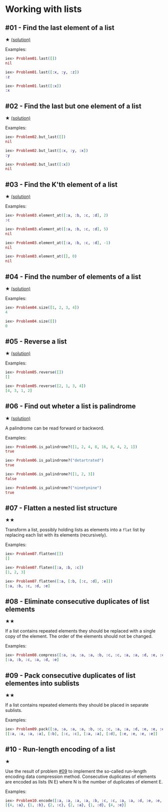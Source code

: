 # Working with lists

## #01 - Find the last element of a list

★ [(solution)](../solutions/lib/ninety-nine-elixir-problems/solutions/problem01.ex)

Examples:
```elixir
iex> Problem01.last([])
nil

iex> Problem01.last([:x, :y, :z])
:z

iex> Problem01.last([:x])
:x
```

## #02 - Find the last but one element of a list

★ [(solution)](../solutions/lib/ninety-nine-elixir-problems/solutions/problem02.ex)

Examples:
```elixir
iex> Problem02.but_last([])
nil

iex> Problem02.but_last([:x, :y, :x])
:y

iex> Problem02.but_last([:x])
nil
```

## #03 - Find the K'th element of a list

★ [(solution)](../solutions/lib/ninety-nine-elixir-problems/solutions/problem03.ex)

Examples:
```elixir
iex> Problem03.element_at([:a, :b, :c, :d], 2)
:c

iex> Problem03.element_at([:a, :b, :c, :d], 5)
nil

iex> Problem03.element_at([:a, :b, :c, :d], -1)
nil

iex> Problem03.element_at([], 0)
nil
```

## #04 - Find the number of elements of a list

★ [(solution)](../solutions/lib/ninety-nine-elixir-problems/solutions/problem04.ex)

Examples:
```elixir
iex> Problem04.size([1, 2, 3, 4])
4

iex> Problem04.size([])
0
```

## #05 - Reverse a list

★ [(solution)](../solutions/lib/ninety-nine-elixir-problems/solutions/problem05.ex)

Examples:
```elixir
iex> Problem05.reverse([])
[]

iex> Problem05.reverse([2, 1, 3, 4])
[4, 3, 1, 2]
```

## #06 - Find out wheter a list is palindrome

★ [(solution)](../solutions/lib/ninety-nine-elixir-problems/solutions/problem06.ex)

A palindrome can be read forward or backword.

Examples:
```elixir
iex> Problem06.is_palindrome?([1, 2, 4, 8, 16, 8, 4, 2, 1])
true

iex> Problem06.is_palindrome?("detartrated")
true

iex> Problem06.is_palindrome?([1, 2, 3])
false

iex> Problem06.is_palindrome?("ninetynine")
true
```

## #07 - Flatten a nested list structure

★★

Transform a list, possibly holding lists as elements into a `flat` list by replacing each list with its elements (recursively).

Examples:
```elixir
iex> Problem07.flatten([])
[]

iex> Problem07.flaten([:a, :b, :c])
[1, 2, 3]

iex> Problem07.flatten([:a, [:b, [:c, :d], :e]])
[:a, :b, :c, :d, :e]
```

## #08 - Eliminate consecutive duplicates of list elements

★★

If a list contains repeated elements they should be replaced with a single copy of the element. The order of the elements should not be changed.

Examples:
```elixir
iex> Problem08.compress([:a, :a, :a, :a, :b, :c, :c, :a, :a, :d, :e, :e, :e, :e])
[:a, :b, :c, :a, :d, :e]
```

## #09 - Pack consecutive duplicates of list elementes into sublists

★★

If a list contains repeated elements they should be placed in separate sublists.

Examples:
```elixir
iex> Problem09.pack([:a, :a, :a, :a, :b, :c, :c, :a, :a, :d, :e, :e, :e, :e])
[[:a, :a, :a, :a], [:b], [:c, :c], [:a, :a], [:d], [:e, :e, :e, :e]]
```

## #10 - Run-length encoding of a list

★

Use the result of problem [#09](#09---pack-consecutive-duplicates-of-list-elementes-into-sublists) to implement the so-called run-length encoding data compression method. Consecutive duplicates of elements are encoded as lists (N E) where N is the number of duplicates of element E.

Examples:
```elixir
iex> Problem10.encode([:a, :a, :a, :a, :b, :c, :c, :a, :a, :d, :e, :e, :e, :e])
[{4, :a}, {1, :b}, {2, :c}, {2, :a}, {1, :d}, {4, :e}]
```


